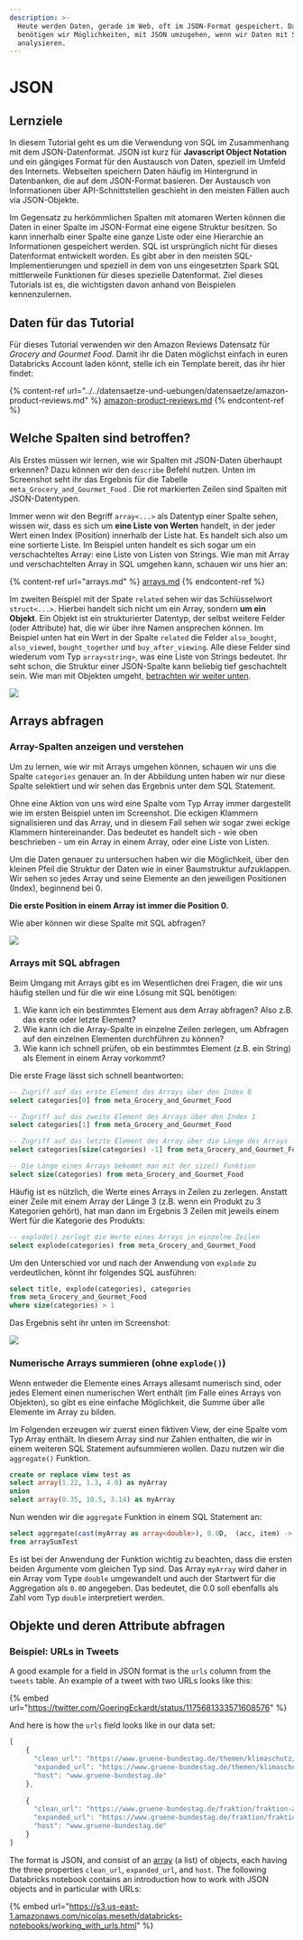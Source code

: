 ```yaml
---
description: >-
  Heute werden Daten, gerade im Web, oft im JSON-Format gespeichert. Daher
  benötigen wir Möglichkeiten, mit JSON umzugehen, wenn wir Daten mit SQL
  analysieren.
---
```


# JSON

## Lernziele

In diesem Tutorial geht es um die Verwendung von SQL im Zusammenhang mit dem JSON-Datenformat. JSON ist kurz für **Javascript Object Notation** und ein gängiges Format für den Austausch von Daten, speziell im Umfeld des Internets. Webseiten speichern Daten häufig im Hintergrund in Datenbanken, die auf dem JSON-Format basieren. Der Austausch von Informationen über API-Schnittstellen geschieht in den meisten Fällen auch via JSON-Objekte.

Im Gegensatz zu herkömmlichen Spalten mit atomaren Werten können die Daten in einer Spalte im JSON-Format eine eigene Struktur besitzen. So kann innerhalb einer Spalte eine ganze Liste oder eine Hierarchie an Informationen gespeichert werden. SQL ist ursprünglich nicht für dieses Datenformat entwickelt worden. Es gibt aber in den meisten SQL-Implementierungen und speziell in dem von uns eingesetzten Spark SQL mittlerweile Funktionen für dieses spezielle Datenformat. Ziel dieses Tutorials ist es, die wichtigsten davon anhand von Beispielen kennenzulernen.

## Daten für das Tutorial

Für dieses Tutorial verwenden wir den Amazon Reviews Datensatz für _Grocery and Gourmet Food_. Damit ihr die Daten möglichst einfach in euren Databricks Account laden könnt, stelle ich ein Template bereit, das ihr hier findet:

{% content-ref url="../../datensaetze-und-uebungen/datensaetze/amazon-product-reviews.md" %}
[amazon-product-reviews.md](../../datensaetze-und-uebungen/datensaetze/amazon-product-reviews.md)
{% endcontent-ref %}

## Welche Spalten sind betroffen?

Als Erstes müssen wir lernen, wie wir Spalten mit JSON-Daten überhaupt erkennen? Dazu können wir den `describe` Befehl nutzen. Unten im Screenshot seht ihr das Ergebnis für die Tabelle `meta_Grocery_and_Gourmet_Food` . Die rot markierten Zeilen sind Spalten mit JSON-Datentypen.

Immer wenn wir den Begriff `array<...>` als Datentyp einer Spalte sehen, wissen wir, dass es sich um **eine Liste von Werten** handelt, in der jeder Wert einen Index (Position) innerhalb der Liste hat. Es handelt sich also um eine sortierte Liste. Im Beispiel unten handelt es sich sogar um ein verschachteltes Array: eine Liste von Listen von Strings. Wie man mit Array und verschachtelten Array in SQL umgehen kann, schauen wir uns hier an:

{% content-ref url="arrays.md" %}
[arrays.md](arrays.md)
{% endcontent-ref %}

Im zweiten Beispiel mit der Spate `related` sehen wir das Schlüsselwort `struct<...>`. Hierbei handelt sich nicht um ein Array, sondern **um ein Objekt**. Ein Objekt ist ein strukturierter Datentyp, der selbst weitere Felder (oder Attribute) hat, die wir über ihre Namen ansprechen können. Im Beispiel unten hat ein Wert in der Spalte `related` die Felder `also_bought`, `also_viewed`, `bought_together` und `buy_after_viewing`. Alle diese Felder sind wiederum vom Typ `array<string>`, was eine Liste von Strings bedeutet. Ihr seht schon, die Struktur einer JSON-Spalte kann beliebig tief geschachtelt sein. Wie man mit Objekten umgeht, [betrachten wir weiter unten](json.md#objekte-und-deren-attribute-abfragen).

![](../../.gitbook/assets/json\_columns.png)

## Arrays abfragen

### Array-Spalten anzeigen und verstehen

Um zu lernen, wie wir mit Arrays umgehen können, schauen wir uns die Spalte `categories` genauer an. In der Abbildung unten haben wir nur diese Spalte selektiert und wir sehen das Ergebnis unter dem SQL Statement.

Ohne eine Aktion von uns wird eine Spalte vom Typ Array immer dargestellt wie im ersten Beispiel unten im Screenshot. Die eckigen Klammern signalisieren und das Array, und in diesem Fall sehen wir sogar zwei eckige Klammern hintereinander. Das bedeutet es handelt sich - wie oben beschrieben - um ein Array in einem Array, oder eine Liste von Listen.

Um die Daten genauer zu untersuchen haben wir die Möglichkeit, über den kleinen Pfeil die Struktur der Daten wie in einer Baumstruktur aufzuklappen. Wir sehen so jedes Array und seine Elemente an den jeweiligen Positionen (Index), beginnend bei 0.

**Die erste Position in einem Array ist immer die Position 0.**

Wie aber können wir diese Spalte mit SQL abfragen?

![](<../../.gitbook/assets/image (7).png>)

### Arrays mit SQL abfragen

Beim Umgang mit Arrays gibt es im Wesentlichen drei Fragen, die wir uns häufig stellen und für die wir eine Lösung mit SQL benötigen:

1. Wie kann ich ein bestimmtes Element aus dem Array abfragen? Also z.B. das erste oder letzte Element?
2. Wie kann ich die Array-Spalte in einzelne Zeilen zerlegen, um Abfragen auf den einzelnen Elementen durchführen zu können?
3. Wie kann ich schnell prüfen, ob ein bestimmtes Element (z.B. ein String) als Element in einem Array vorkommt?

Die erste Frage lässt sich schnell beantworten:

```sql
-- Zugriff auf das erste Element des Arrays über den Index 0
select categories[0] from meta_Grocery_and_Gourmet_Food

-- Zugriff auf das zweite Element des Arrays über den Index 1
select categories[1] from meta_Grocery_and_Gourmet_Food

-- Zugriff auf das letzte Element des Array über die Länge des Arrays
select categories[size(categories) -1] from meta_Grocery_and_Gourmet_Food

-- Die Länge eines Arrays bekommt man mit der size() Funktion
select size(categories) from meta_Grocery_and_Gourmet_Food
```

Häufig ist es nützlich, die Werte eines Arrays in Zeilen zu zerlegen. Anstatt einer Zeile mit einem Array der Länge 3 (z.B. wenn ein Produkt zu 3 Kategorien gehört), hat man dann im Ergebnis 3 Zeilen mit jeweils einem Wert für die Kategorie des Produkts:

```sql
-- explode() zerlegt die Werte eines Arrays in einzelne Zeilen
select explode(categories) from meta_Grocery_and_Gourmet_Food
```

Um den Unterschied vor und nach der Anwendung von `explode` zu verdeutlichen, könnt ihr folgendes SQL ausführen:

```sql
select title, explode(categories), categories 
from meta_Grocery_and_Gourmet_Food
where size(categories) > 1
```

Das Ergebnis seht ihr unten im Screenshot:

![](<../../.gitbook/assets/image (8) (1).png>)

### Numerische Arrays summieren (ohne `explode()`)

Wenn entweder die Elemente eines Arrays allesamt numerisch sind, oder jedes Element einen numerischen Wert enthält (im Falle eines Arrays von Objekten), so gibt es eine einfache Möglichkeit, die Summe über alle Elemente im Array zu bilden.&#x20;

Im Folgenden erzeugen wir zuerst einen fiktiven View, der eine Spalte vom Typ Array enthält. In diesem Array sind nur Zahlen enthalten, die wir in einem weiteren SQL Statement aufsummieren wollen. Dazu nutzen wir die `aggregate()` Funktion.

```sql
create or replace view test as
select array(1.22, 1.3, 4.0) as myArray
union
select array(0.35, 10.5, 3.14) as myArray
```

Nun wenden wir die `aggregate` Funktion in einem SQL Statement an:

```sql
select aggregate(cast(myArray as array<double>), 0.0D,  (acc, item) -> acc + item) as `Summe des Array`
from arraySumTest
```

Es ist bei der Anwendung der Funktion wichtig zu beachten, dass die ersten beiden Argumente vom gleichen Typ sind. Das Array `myArray` wird daher in ein Array vom Type `double` umgewandelt und auch der Startwert für die Aggregation als `0.0D` angegeben. Das bedeutet, die 0.0 soll ebenfalls als Zahl vom Typ `double` interpretiert werden.

## Objekte und deren Attribute abfragen

### Beispiel: URLs in Tweets

A good example for a field in JSON format is the `urls` column from the `tweets` table. An example of a tweet with two URLs looks like this:

{% embed url="https://twitter.com/GoeringEckardt/status/1175681333571608576" %}

And here is how the `urls` field looks like in our data set:

```javascript
[
    { 
      "clean_url": "https://www.gruene-bundestag.de/themen/klimaschutz/bundesregierung-verspielt-historische-chance", 
      "expanded_url": "https://www.gruene-bundestag.de/themen/klimaschutz/bundesregierung-verspielt-historische-chance", 
      "host": "www.gruene-bundestag.de"
    }, 
    
    { 
      "clean_url": "https://www.gruene-bundestag.de/fraktion/fraktion-aktuell/handelnjetzt",
      "expanded_url": "https://www.gruene-bundestag.de/fraktion/fraktion-aktuell/handelnjetzt",
      "host": "www.gruene-bundestag.de" 
    }
]
```

The format is JSON, and consist of an [array](arrays.md) (a list) of objects, each having the three properties `clean_url`, `expanded_url`, and `host`. The following Databricks notebook contains an introduction how to work with JSON objects and in particular with URLs:

{% embed url="https://s3.us-east-1.amazonaws.com/nicolas.meseth/databricks-notebooks/working_with_urls.html" %}
